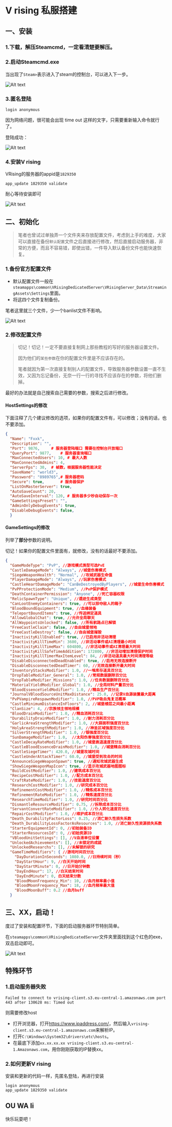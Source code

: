 # V rising 私服搭建

## 一、安装

### 1.下载，解压Steamcmd，一定看清楚要解压。

### 2.启动Steamcmd.exe

当出现了`Steam>`表示进入了steam的控制台，可以进入下一步。

![Alt text](img/vrising/steamcmd.png)

### 3.匿名登陆

```shell
login anonymous
```

因为网络问题，很可能会出现 time out 这样的文字，只需要重新输入命令就行了。

登陆成功：

![Alt text](img/vrising/%E7%99%BB%E9%99%86%E6%88%90%E5%8A%9F.png)

### 4.安装V rising

VRising的服务器的appid是`1829350`

```shell
app_update 1829350 validate
```

耐心等待安装即可

![Alt text](img/vrising/%E5%AE%89%E8%A3%85%E6%88%90%E5%8A%9F.png)


## 二、初始化

> 笔者也曾试过单独弄一个文件夹来存放配置文件，考虑到上手的难度，大家可以直接在备份`默认配置`文件之后直接进行修改，然后直接启动服务器，非常的方便，而且不容易错，即使出错，一件导入默认备份文件也能快速恢复。

### 1.备份官方配置文件

- 默认配置文件一般在`steamapps\common\VRisingDedicatedServer\VRisingServer_Data\StreamingAssets\Settings`里面。
- 将这四个文件复制备份。

笔者这里就三个文件，少一个banlist文件不影响。

![Alt text](img/vrising/%E5%A4%87%E4%BB%BD%E6%96%87%E4%BB%B6.png)

### 2.修改配置文件

> 切记！切记！一定不要直接复制网上那些教程的写好的服务器设置文件。
>
> 因为他们的`某些参数`在你的配置文件里是不应该存在的。
>
> 笔者就因为第一次直接复制别人的配置文件，导致服务器参数设置一直不生效，又因为忘记备份，无奈一行一行的寻找不应该存在的参数，将他们删掉。

最好的办法就是自己搜索自己需要的参数，搜索之后进行修改。

#### HostSettings的修改

下面注释了几个建议修改的选项，如果你的配置文件有，可以修改；没有的话，也不要添加。

```json
{
  "Name": "Fxxk", 
  "Description": "",
  "Port": 9876,		# 服务器登陆端口 需要在控制台开放端口
  "QueryPort": 9877,	# 服务器查询端口
  "MaxConnectedUsers": 10, # 最大人数
  "MaxConnectedAdmins": 4,
  "ServerFps": 30,	# 帧数，根据服务器性能决定
  "SaveName": "world3",
  "Password": "8989765",# 服务器密码
  "Secure": true,		# 服务器保护
  "ListOnMasterServer": true,
  "AutoSaveCount": 20,
  "AutoSaveInterval": 120, # 服务器多少秒自动保存一次
  "GameSettingsPreset": "",
  "AdminOnlyDebugEvents": true,
  "DisableDebugEvents": false,
  }
```

#### GameSettings的修改

列举了**部分**参数的说明。

切记！如果你的配置文件里面有，就修改，没有的话最好不要添加。

```json
{
  "GameModeType": "PvP", //游戏模式类型可选PvE
  "CastleDamageMode": "Always", //城堡伤害模式
  "SiegeWeaponHealth": "Normal", //攻城武器生命值
  "PlayerDamageMode": "Always", //玩家伤害模式
  "CastleHeartDamageMode": "CanBeDestroyedByPlayers", //城堡生命伤害模式
  "PvPProtectionMode": "Medium", //PvP保护模式
  "DeathContainerPermission": "Anyone", //死亡容器权限
  "RelicSpawnType": "Unique", //遗迹生成类型
  "CanLootEnemyContainers": true, //可以掠夺敌人的箱子
  "BloodBoundEquipment": true, //血缘装备
  "TeleportBoundItems": true, //传送绑定道具
  "AllowGlobalChat": true, //允许全局聊天
  "AllWaypointsUnlocked": false, //所有航路点已解锁
  "FreeCastleClaim": false, //自由城堡领地
  "FreeCastleDestroy": false, //自由城堡摧毁
  "InactivityKillEnabled": true, //已启用非活动清理
  "InactivityKillTimeMin": 3600, //非活动事件或AI清理最小时间
  "InactivityKillTimeMax": 604800, //非活动事件或AI清理最大时间
  "InactivityKillSafeTimeAddition": 172800, //非活动增加清理保护时间
  "InactivityKillTimerMaxItemLevel": 84, //非活动道具最大时间清理等级
  "DisableDisconnectedDeadEnabled": true, //启用无效连接断开
  "DisableDisconnectedDeadTimer": 60, //无效连接断开最大时间
  "InventoryStacksModifier": 1.0, //一堆库存道具百分比
  "DropTableModifier_General": 1.0, //常规数据删除百分比 
  "DropTableModifier_Missions": 1.0, //任务数据删除百分比
  "MaterialYieldModifier_Global": 1.0, //全局材料产量百分比
  "BloodEssenceYieldModifier": 1.0, //精血生产百分比
  "JournalVBloodSourceUnitMaxDistance": 25.0, //记录V血源装置最大距离
  "PvPVampireRespawnModifier": 1.0, //PVP吸血鬼复活概率
  "CastleMinimumDistanceInFloors": 2, //城堡楼层之间最小距离
  "ClanSize": 4, //宗族领主领地规模
  "BloodDrainModifier": 1.0, //精血消耗百分比
  "DurabilityDrainModifier": 1.0, //耐力消耗百分比
  "GarlicAreaStrengthModifier": 1.0, //大蒜面积强度百分比
  "HolyAreaStrengthModifier": 1.0, //神圣区域强度百分比
  "SilverStrengthModifier": 1.0, //银强度百分比
  "SunDamageModifier": 1.0,  //太阳伤害强度百分比
  "CastleDecayRateModifier": 1.0, //城堡衰退速度百分比
  "CastleBloodEssenceDrainModifier": 1.0, //城堡精血消耗百分比
  "CastleSiegeTimer": 420.0, //城堡攻城时间
  "CastleUnderAttackTimer": 60.0, //城堡受到攻击的时间
  "AnnounceSiegeWeaponSpawn": true, //通知攻城武器生成
  "ShowSiegeWeaponMapIcon": true, //显示攻城武器地图图标
  "BuildCostModifier": 1.0, //建筑成本百分比
  "RecipeCostModifier": 1.0, //配方成本百分比
  "CraftRateModifier": 1.0, //技能速度百分比
  "ResearchCostModifier": 1.0, //研究成本百分比
  "RefinementCostModifier": 1.0, //精炼成本百分比
  "RefinementRateModifier": 1.0, //精炼速度百分比
  "ResearchTimeModifier": 1.0, //研究时间百分比
  "DismantleResourceModifier": 0.75, //拆除成本百分比
  "ServantConvertRateModifier": 1.0, //仆人转化速度百分比
  "RepairCostModifier": 1.0, //维护成本百分比
  "Death_DurabilityFactorLoss": 0.25, //消亡耐久性损失系数
  "Death_DurabilityLossFactorAsResources": 1.0, //消亡耐久性资源损失系数
  "StarterEquipmentId": 0, //初始装备ID
  "StarterResourcesId": 0, //初始资源ID
  "VBloodUnitSettings": [], //V血液单位设置
  "UnlockedAchievements": [], //未锁定的成就
  "UnlockedResearchs": [], //未解锁的研究
  "GameTimeModifiers": { //游戏时间百分比
    "DayDurationInSeconds": 1080.0, //日持续时间（秒）
    "DayStartHour": 9, //白天开始时间
    "DayStartMinute": 0, //日开始分钟数
    "DayEndHour": 17, //白天结束时间
    "DayEndMinute": 0, 白天结束分数
    "BloodMoonFrequency_Min": 10, //血月频率最小值
    "BloodMoonFrequency_Max": 18, //血月频率最大值
    "BloodMoonBuff": 0.2 //血月buff
  }
```



## 三、XX，启动！

度过了安装和配置环节，下面的启动服务器环节特别简单。

在`steamapps\common\VRisingDedicatedServer`文件夹里面找到这个红色的exe，双击启动即可。

![Alt text](img/vrising/%E5%90%AF%E5%8A%A8%E6%9C%8D%E5%8A%A1%E5%99%A8.png)



## 特殊环节

### 1.启动服务器失败

```shell
Failed to connect to vrising-client.s3.eu-central-1.amazonaws.com port 443 after 130628 ms: Timed out
```

则需要修改host

- 打开浏览器，打开<https://www.ipaddress.com/>，然后输入`vrising-client.s3.eu-central-1.amazonaws.com`来解析IP。
- 打开`C:\Windows\System32\drivers\etc\hosts`。
- 在最底下添加`xx.xx.xx.xx vrising-client.s3.eu-central-1.Amazonaws.com`，用你刚刚获取的IP替换xx。

### 2.如何更新V rising

安装和更新的代码一样，先匿名登陆，再进行安装

```shell
login anonymous
app_update 1829350 validate
```

## OU WA li
快乐玩耍吧！